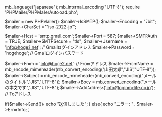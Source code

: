 mb_language("japanese");
mb_internal_encoding("UTF-8");
require 'PHPMailer/PHPMailerAutoload.php';

$mailer = new PHPMailer();
$mailer->IsSMTP();
$mailer->Encoding = "7bit";
$mailer->CharSet = '"iso-2022-jp"';

$mailer->Host = 'smtp.gmail.com';
$mailer->Port = 587;
$mailer->SMTPAuth = TRUE;
$mailer->SMTPSecure = "tls";
$mailer->Username = 'info@hoge2.net'; // Gmailログインアドレス
$mailer->Password = 'hogehoge'; // Gmailログインパスワード

$mailer->From     = 'info@hoge2.net'; // Fromアドレス
$mailer->FromName = mb_encode_mimeheader(mb_convert_encoding("山田太郎","JIS","UTF-8"));
$mailer->Subject  = mb_encode_mimeheader(mb_convert_encoding("メールのタイトル","JIS","UTF-8"));
$mailer->Body     = mb_convert_encoding("メールの本文です","JIS","UTF-8");
$mailer->AddAddress('info@loginmylife.co.jp'); // Toアドレス

if($mailer->Send()){
	echo "送信しました";
}
else{
	echo "エラー: " . $mailer->ErrorInfo;
}
